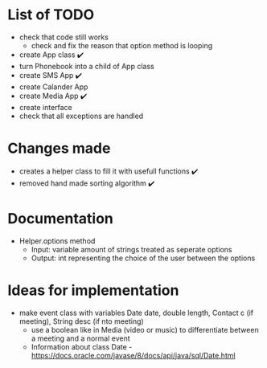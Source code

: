 # List of TODO

+ check that code still works
    + check and fix the reason that option method is looping
+ create App class :heavy_check_mark:
+ turn Phonebook into a child of App class
+ create SMS App :heavy_check_mark:
+ create Calander App
+ create Media App :heavy_check_mark:
+ create interface
+ check that all exceptions are handled

# Changes made

+ creates a helper class to fill it with usefull functions :heavy_check_mark:
+ removed hand made sorting algorithm :heavy_check_mark:

# Documentation

+ Helper.options method
    + Input: variable amount of strings treated as seperate options
    + Output: int representing the choice of the user between the options

# Ideas for implementation

+ make event class with variables Date date, double length, Contact c (if meeting), String desc (if nto meeting)
    + use a boolean like in Media (video or music) to differentiate between a meeting and a normal event
    + Information about class Date - https://docs.oracle.com/javase/8/docs/api/java/sql/Date.html
